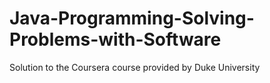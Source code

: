# Java-Programming-Solving-Problems-with-Software
Solution to the Coursera course provided by Duke University

